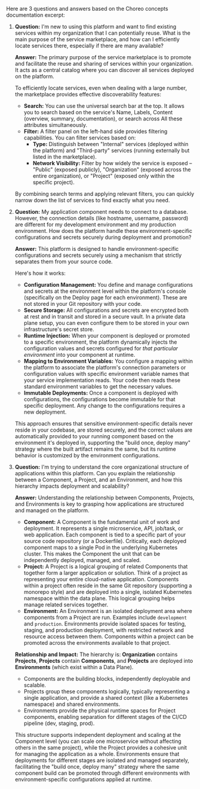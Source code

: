 Here are 3 questions and answers based on the Choreo concepts documentation excerpt:

1.  **Question:** I'm new to using this platform and want to find existing services within my organization that I can potentially reuse. What is the main purpose of the service marketplace, and how can I efficiently locate services there, especially if there are many available?

    **Answer:** The primary purpose of the service marketplace is to promote and facilitate the reuse and sharing of services within your organization. It acts as a central catalog where you can discover all services deployed on the platform.

    To efficiently locate services, even when dealing with a large number, the marketplace provides effective discoverability features:
    *   **Search:** You can use the universal search bar at the top. It allows you to search based on the service's Name, Labels, Content (overview, summary, documentation), or search across All these attributes simultaneously.
    *   **Filter:** A filter panel on the left-hand side provides filtering capabilities. You can filter services based on:
        *   **Type:** Distinguish between "Internal" services (deployed within the platform) and "Third-party" services (running externally but listed in the marketplace).
        *   **Network Visibility:** Filter by how widely the service is exposed – "Public" (exposed publicly), "Organization" (exposed across the entire organization), or "Project" (exposed only within the specific project).

    By combining search terms and applying relevant filters, you can quickly narrow down the list of services to find exactly what you need.

2.  **Question:** My application component needs to connect to a database. However, the connection details (like hostname, username, password) are different for my development environment and my production environment. How does the platform handle these environment-specific configurations and secrets securely during deployment and promotion?

    **Answer:** This platform is designed to handle environment-specific configurations and secrets securely using a mechanism that strictly separates them from your source code.

    Here's how it works:
    *   **Configuration Management:** You define and manage configurations and secrets at the environment level within the platform's console (specifically on the Deploy page for each environment). These are not stored in your Git repository with your code.
    *   **Secure Storage:** All configurations and secrets are encrypted both at rest and in transit and stored in a secure vault. In a private data plane setup, you can even configure them to be stored in your own infrastructure's secret store.
    *   **Runtime Injection:** When your component is deployed or promoted to a specific environment, the platform dynamically injects the configuration values and secrets configured for *that particular environment* into your component at runtime.
    *   **Mapping to Environment Variables:** You configure a mapping within the platform to associate the platform's connection parameters or configuration values with specific environment variable names that your service implementation reads. Your code then reads these standard environment variables to get the necessary values.
    *   **Immutable Deployments:** Once a component is deployed with configurations, the configurations become immutable for that specific deployment. Any change to the configurations requires a new deployment.

    This approach ensures that sensitive environment-specific details never reside in your codebase, are stored securely, and the correct values are automatically provided to your running component based on the environment it's deployed in, supporting the "build once, deploy many" strategy where the built artifact remains the same, but its runtime behavior is customized by the environment configurations.

3.  **Question:** I'm trying to understand the core organizational structure of applications within this platform. Can you explain the relationship between a Component, a Project, and an Environment, and how this hierarchy impacts deployment and scalability?

    **Answer:** Understanding the relationship between Components, Projects, and Environments is key to grasping how applications are structured and managed on the platform.

    *   **Component:** A Component is the fundamental unit of work and deployment. It represents a single microservice, API, job/task, or web application. Each component is tied to a specific part of your source code repository (or a Dockerfile). Critically, each deployed component maps to a single Pod in the underlying Kubernetes cluster. This makes the Component the unit that can be independently deployed, managed, and scaled.
    *   **Project:** A Project is a logical grouping of related Components that together form a larger application or solution. Think of a project as representing your entire cloud-native application. Components within a project often reside in the same Git repository (supporting a monorepo style) and are deployed into a single, isolated Kubernetes namespace within the data plane. This logical grouping helps manage related services together.
    *   **Environment:** An Environment is an isolated deployment area where components from a Project are run. Examples include `development` and `production`. Environments provide isolated spaces for testing, staging, and production deployment, with restricted network and resource access between them. Components within a project can be promoted across the environments available to that project.

    **Relationship and Impact:**
    The hierarchy is: **Organization** contains **Projects**, **Projects** contain **Components**, and **Projects** are deployed into **Environments** (which exist within a Data Plane).

    *   Components are the building blocks, independently deployable and scalable.
    *   Projects group these components logically, typically representing a single application, and provide a shared context (like a Kubernetes namespace) and shared environments.
    *   Environments provide the physical runtime spaces for Project components, enabling separation for different stages of the CI/CD pipeline (dev, staging, prod).

    This structure supports independent deployment and scaling at the Component level (you can scale one microservice without affecting others in the same project), while the Project provides a cohesive unit for managing the application as a whole. Environments ensure that deployments for different stages are isolated and managed separately, facilitating the "build once, deploy many" strategy where the same component build can be promoted through different environments with environment-specific configurations applied at runtime.